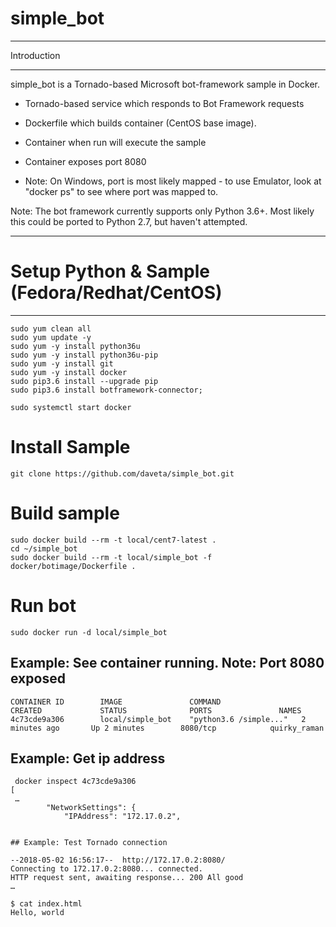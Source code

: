 # simple_bot

************
Introduction
************
simple_bot is a Tornado-based Microsoft bot-framework sample in Docker.
- Tornado-based service which responds to Bot Framework requests
- Dockerfile which builds container (CentOS base image).
- Container when run will execute the sample
- Container exposes port 8080

- Note: On Windows, port is most likely mapped - to use Emulator, look at 
  "docker ps" to see where port was mapped to.

Note: The bot framework currently supports only Python 3.6+.  Most likely this
  could be ported to Python 2.7, but haven't attempted. 


**********************************************
# Setup Python & Sample (Fedora/Redhat/CentOS)
**********************************************
```sudo yum -y install https://centos7.iuscommunity.org/ius-release.rpm 
sudo yum clean all
sudo yum update -y
sudo yum -y install python36u
sudo yum -y install python36u-pip
sudo yum -y install git
sudo yum -y install docker
sudo pip3.6 install --upgrade pip
sudo pip3.6 install botframework-connector;

sudo systemctl start docker
```
# Install Sample
```cd ~
git clone https://github.com/daveta/simple_bot.git
```

# Build sample

```cd ~/simple_bot/docker/baseimage
sudo docker build --rm -t local/cent7-latest .
cd ~/simple_bot
sudo docker build --rm -t local/simple_bot -f docker/botimage/Dockerfile .
```

# Run bot
```sudo docker run -d local/simple_bot```


## Example: See container running.  Note: Port 8080 exposed
```$ docker ps
CONTAINER ID        IMAGE               COMMAND                  CREATED             STATUS              PORTS               NAMES
4c73cde9a306        local/simple_bot    "python3.6 /simple..."   2 minutes ago       Up 2 minutes        8080/tcp            quirky_raman
```
## Example: Get ip address

```$ docker inspect 
 docker inspect 4c73cde9a306
[
 …
        "NetworkSettings": {
            "IPAddress": "172.17.0.2",


## Example: Test Tornado connection
```

```$ wget 172.17.0.2:8080
--2018-05-02 16:56:17--  http://172.17.0.2:8080/
Connecting to 172.17.0.2:8080... connected.
HTTP request sent, awaiting response... 200 All good
…

$ cat index.html
Hello, world
```
